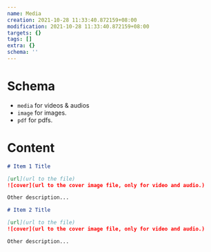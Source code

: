 ```yaml
---
name: Media
creation: 2021-10-28 11:33:40.872159+08:00
modification: 2021-10-28 11:33:40.872159+08:00
targets: {}
tags: []
extra: {}
schema: ''
---
```


# Schema

- `media` for videos & audios
- `image` for images.
- `pdf` for pdfs.

# Content

```markdown
# Item 1 Title

[url](url to the file)
![cover](url to the cover image file, only for video and audio.)

Other description...

# Item 2 Title

[url](url to the file)
![cover](url to the cover image file, only for video and audio.)

Other description...
```
